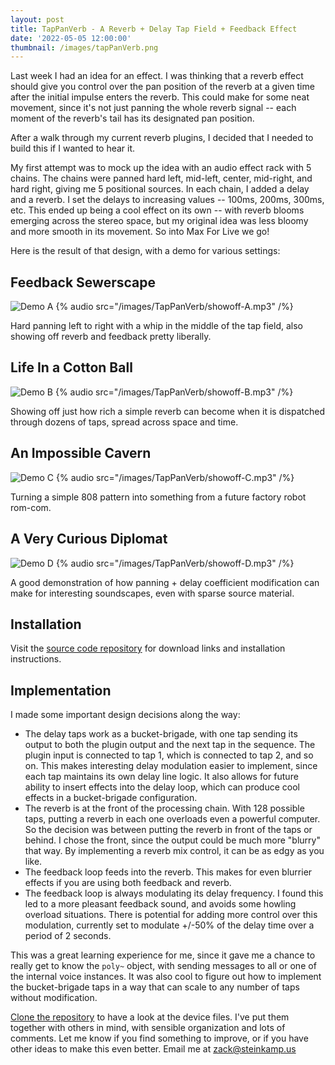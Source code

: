 ```yaml
---
layout: post
title: TapPanVerb - A Reverb + Delay Tap Field + Feedback Effect
date: '2022-05-05 12:00:00'
thumbnail: /images/tapPanVerb.png
---
```


Last week I had an idea for an effect. I was thinking that a reverb effect should give you control over the pan position of the reverb at a given time after the initial impulse enters the reverb. This could make for some neat movement, since it's not just panning the whole reverb signal -- each moment of the reverb's tail has its designated pan position.

After a walk through my current reverb plugins, I decided that I needed to build this if I wanted to hear it.

My first attempt was to mock up the idea with an audio effect rack with 5 chains. The chains were panned hard left, mid-left, center, mid-right, and hard right, giving me 5 positional sources. In each chain, I added a delay and a reverb. I set the delays to increasing values -- 100ms, 200ms, 300ms, etc. This ended up being a cool effect on its own -- with reverb blooms emerging across the stereo space, but my original idea was less bloomy and more smooth in its movement. So into Max For Live we go!

Here is the result of that design, with a demo for various settings:

## Feedback Sewerscape

![Demo A](/images/TapPanVerb/showoff-A.png)
{% audio src="/images/TapPanVerb/showoff-A.mp3" /%}

Hard panning left to right with a whip in the middle of the tap field, also showing off reverb and feedback pretty liberally.

## Life In a Cotton Ball

![Demo B](/images/TapPanVerb/showoff-B.png)
{% audio src="/images/TapPanVerb/showoff-B.mp3" /%}

Showing off just how rich a simple reverb can become when it is dispatched through dozens of taps, spread across space and time.

## An Impossible Cavern

![Demo C](/images/TapPanVerb/showoff-C.png)
{% audio src="/images/TapPanVerb/showoff-C.mp3" /%}

Turning a simple 808 pattern into something from a future factory robot rom-com.

## A Very Curious Diplomat

![Demo D](/images/TapPanVerb/showoff-D.png)
{% audio src="/images/TapPanVerb/showoff-D.mp3" /%}

A good demonstration of how panning + delay coefficient modification can make for interesting soundscapes, even with sparse source material.

## Installation

Visit the [source code repository](https://github.com/zsteinkamp/m4l-TapPanVerb) for download links and installation instructions.

## Implementation

I made some important design decisions along the way:

- The delay taps work as a bucket-brigade, with one tap sending its output to both the plugin output and the next tap in the sequence. The plugin input is connected to tap 1, which is connected to tap 2, and so on. This makes interesting delay modulation easier to implement, since each tap maintains its own delay line logic. It also allows for future ability to insert effects into the delay loop, which can produce cool effects in a bucket-brigade configuration.
- The reverb is at the front of the processing chain. With 128 possible taps, putting a reverb in each one overloads even a powerful computer. So the decision was between putting the reverb in front of the taps or behind. I chose the front, since the output could be much more "blurry" that way. By implementing a reverb mix control, it can be as edgy as you like.
- The feedback loop feeds into the reverb. This makes for even blurrier effects if you are using both feedback and reverb.
- The feedback loop is always modulating its delay frequency. I found this led to a more pleasant feedback sound, and avoids some howling overload situations. There is potential for adding more control over this modulation, currently set to modulate +/-50% of the delay time over a period of 2 seconds.

This was a great learning experience for me, since it gave me a chance to really get to know the `poly~` object, with sending messages to all or one of the internal voice instances. It was also cool to figure out how to implement the bucket-brigade taps in a way that can scale to any number of taps without modification.

[Clone the repository](https://github.com/zsteinkamp/m4l-TapPanVerb) to have a look at the device files. I've put them together with others in mind, with sensible organization and lots of comments. Let me know if you find something to improve, or if you have other ideas to make this even better. Email me at zack@steinkamp.us
